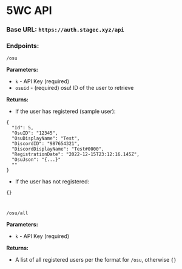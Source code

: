 # 5WC API

### Base URL: `https://auth.stagec.xyz/api`


### Endpoints:

```
/osu
```

**Parameters:**
* `k` - API Key (required)
* `osuid` - (required) osu! ID of the user to retrieve

**Returns:**
* If the user has registered (sample user):
```
{
  "Id": 5,
  "OsuID": "12345",
  "OsuDisplayName": "Test",
  "DiscordID": "987654321",
  "DiscordDisplayName": "Test#0000",
  "RegistrationDate": "2022-12-15T23:12:16.145Z",
  "OsuJson": "{...}"
  ""
}
```
* If the user has not registered:
```
{}
```
#

```
/osu/all
```

**Parameters:**
* `k` - API Key (required)

**Returns:**
* A list of all registered users per the format for `/osu`, otherwise `{}`